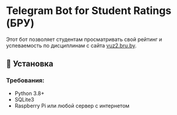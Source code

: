 # Telegram Bot for Student Ratings (БРУ)

Этот бот позволяет студентам просматривать свой рейтинг и успеваемость по дисциплинам с сайта [vuz2.bru.by](http://vuz2.bru.by).

## 🔧 Установка

### Требования:
- Python 3.8+
- SQLite3
- Raspberry Pi или любой сервер с интернетом

